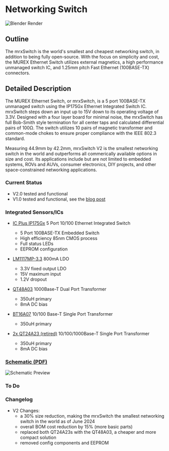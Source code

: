# Networking Switch

![Blender Render](/img/ethernet_switch_v2_release.jpg)

## Outline

The mrxSwitch is the world's smallest and cheapest networking switch, in addition to being fully open-source. With the focus on simplicity and cost, the MUREX Ethernet Switch utilizes external magnetics, a high performance unmanaged switch IC, and 1.25mm pitch Fast Ethernet (100BASE-TX) connectors.

## Detailed Description

The MUREX Ethernet Switch, or mrxSwitch, is a 5 port 100BASE-TX unmanaged switch using the IP175Gx Ethernet Integrated Switch IC. mrxSwitch steps down an input up to 15V down to its operating voltage of 3.3V. Designed with a four layer board for minimal noise, the mrxSwitch has full Bob-Smith style termination for all center taps and calculated differential pairs of 100Ω. The switch utilizes 10 pairs of magnetic transformer and common-mode chokes to ensure proper compliance with the IEEE 802.3 standard.

Measuring 44.9mm by 42.2mm, mrxSwitch V2 is the smallest networking switch in the world and outperforms all commerically available options in size and cost. Its applications include but are not limited to embedded systems, ROVs and AUVs, consumer electronics, DIY projects, and other space-constrained networking applications.

### Current Status

- V2.0 tested and functional
- V1.0 tested and functional, see the [blog post](https://www.murexrobotics.com/blog/murex-ethernet-switch-v1/)

### Integrated Sensors/ICs

- [IC Plus IP175Gx](https://datasheet.lcsc.com/lcsc/2008201637_IC-Plus-IP175GHI_C703539.pdf) 5 Port 10/100 Ethernet Integrated Switch
  - 5 Port 100BASE-TX Embedded Switch
  - High efficiency 85nm CMOS process
  - Full status LEDs
  - EEPROM configuration

- [LM1117MP-3.3](https://www.ti.com/lit/ds/symlink/lm1117.pdf) 800mA LDO
  - 3.3V fixed output LDO
  - 15V maximum input
  - 1.2V dropout

- [QT48A03](https://www.lcsc.com/datasheet/lcsc_datasheet_1810082007_TNK-QT48A03_C216365.pdf) 1000Base-T Dual Port Transformer
  - 350uH primary
  - 8mA DC bias

- [BT16A07](https://datasheet.lcsc.com/lcsc/1806051531_TNK-BT16A07_C216355.pdf) 10/100 Base-T Single Port Transformer
  - 350uH primary

- [2x QT24A23 (retired)](https://datasheet.lcsc.com/szlcsc/TNK-QT24A23_C216362.pdf) 10/100/1000Base-T Single Port Transformer
  - 350uH primary
  - 8mA DC bias

### [Schematic (PDF)](/pdf/schematics/switch_v2.0_schematic.pdf)

![Schematic Preview](/img/switch_schematic_preview.png)

### To Do

### Changelog
  - V2 Changes:
    - a 30% size reduction, making the mrxSwitch the smallest networking switch in the world as of June 2024
    - overall BOM cost reduction by 15% (more basic parts)
    - replaced both QT24A23s with the QT48A03, a cheaper and more compact solution
    - removed config components and EEPROM